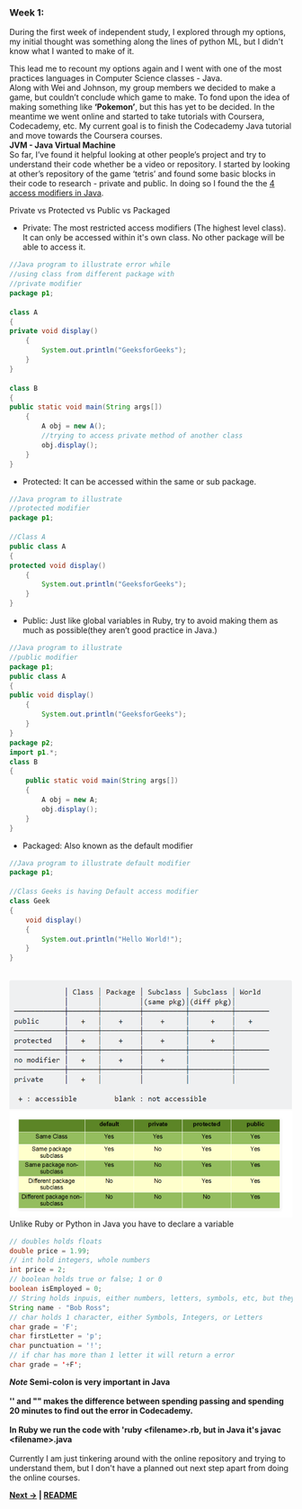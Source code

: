 ### Week 1:

During the first week of independent study, I explored through my options, my initial thought was something along the lines of python ML, but I didn't know what I wanted to make of it.
<br>

This lead me to recount my options again and I went with one of the most practices languages in Computer Science classes - Java.
<br>
Along with Wei and Johnson, my group members we decided to make a game, but couldn’t conclude which game to make. To fond upon the idea of making something like <b>‘Pokemon’</b>, but this has yet to be decided. In the meantime we went online and started to take tutorials with Coursera, Codecademy, etc. My current goal is to finish the Codecademy Java tutorial and move towards the Coursera courses.
<br>
<b>JVM - Java Virtual Machine</b><br>
So far, I’ve found it helpful looking at other people’s project and try to understand their code whether be a video or repository.  I started by looking at other’s repository of the game ‘tetris’ and found some basic blocks in their code to research - private and public. In doing so I found the the [4 access modifiers in Java](https://www.geeksforgeeks.org/access-modifiers-java/). 
<br>

Private vs Protected vs Public vs Packaged
* Private: The most restricted access modifiers (The highest level class). It can only be accessed within it's own class. No other package will be able to access it.

```java
//Java program to illustrate error while 
//using class from different package with 
//private modifier 
package p1; 

class A 
{ 
private void display() 
	{ 
		System.out.println("GeeksforGeeks"); 
	} 
} 

class B 
{ 
public static void main(String args[]) 
	{ 
		A obj = new A(); 
		//trying to access private method of another class 
		obj.display(); 
	} 
} 

```
* Protected: It can be accessed within the same or sub package.

```java
//Java program to illustrate 
//protected modifier 
package p1; 

//Class A 
public class A 
{ 
protected void display() 
	{ 
		System.out.println("GeeksforGeeks"); 
	} 
} 

```
* Public: Just like global variables in Ruby, try to avoid making them as much as possible(they aren’t good practice in Java.)
```java
//Java program to illustrate 
//public modifier 
package p1; 
public class A 
{ 
public void display() 
	{ 
		System.out.println("GeeksforGeeks"); 
	} 
} 
package p2; 
import p1.*; 
class B 
{ 
	public static void main(String args[]) 
	{ 
		A obj = new A; 
		obj.display(); 
	} 
} 

```
* Packaged: Also known as the default modifier 
```java
//Java program to illustrate default modifier 
package p1; 

//Class Geeks is having Default access modifier 
class Geek 
{ 
	void display() 
	{ 
		System.out.println("Hello World!"); 
	} 
} 


```

<br><img src="https://github.com/Jeffreyg2240/Independent-Study-Java/blob/master/images/4ps.PNG?raw=true">
<br><img src="https://github.com/Jeffreyg2240/Independent-Study-Java/blob/master/images/4psv2.PNG?raw=true"><br>
Unlike Ruby or Python in Java you have to declare a variable 
```java
// doubles holds floats
double price = 1.99;
// int hold integers, whole numbers
int price = 2;
// boolean holds true or false; 1 or 0
boolean isEmployed = 0;
// String holds inpuis, either numbers, letters, symbols, etc, but they cannot be 
String name - "Bob Ross";
// char holds 1 character, either Symbols, Integers, or Letters
char grade = 'F';
char firstLetter = 'p';
char punctuation = '!';
// if char has more than 1 letter it will return a error
char grade = '+F';

```
<b>*Note* Semi-colon is very important in Java<br><br>'' and "" makes the difference between spending passing and spending 20 minutes to find out the error in Codecademy.
<br><br>In Ruby we run the code with 'ruby &lt;filename&gt;.rb, but in Java it's javac &lt;filename&gt;.java</b><br>
<br>Currently I am just tinkering around with the online repository and trying to understand them, but I don't have a planned out next step apart from doing the online courses.

<b>[Next &rarr;](Entry_2.md) | [README](../README.md)</b>